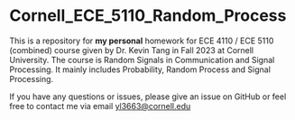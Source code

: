 # Cornell_ECE_5110_Random_Process
This is a repository for **my personal** homework for ECE 4110 / ECE 5110 (combined) course given by Dr. Kevin Tang in Fall 2023 at Cornell University. The course is Random Signals in Communication and Signal Processing. It mainly includes Probability, Random Process and Signal Processing. 

If you have any questions or issues, please give an issue on GitHub or feel free to contact me via email [yl3663@cornell.edu](yl3663@cornell.edu)
